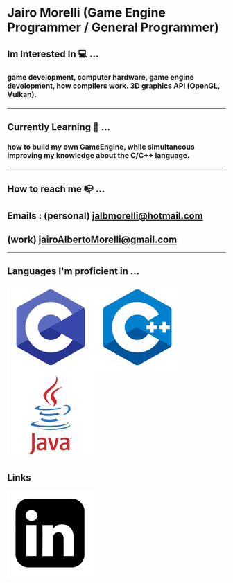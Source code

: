 # Jairo Morelli (Game Engine Programmer / General Programmer)
## Im Interested In :computer: ... 
<h3>game development, computer hardware, game engine development, how compilers work. 3D 
graphics API (OpenGL, Vulkan).<h3>

---
## Currently Learning :memo: ... 
<h3> how to build my own GameEngine, while simultaneous improving my knowledge about the C/C++ language. <h3>

---
## How to reach me :mailbox_with_no_mail: ... 
## Emails : (personal) jalbmorelli@hotmail.com 
## (work) jairoAlbertoMorelli@gmail.com 
---
## Languages I'm proficient in ... 

![ScreenshotOfCLogo](CLogo.png)![ScreenshotOFCPLUSPLUSLOGO](C++Logo.png)![ScreenShotOfJavaLogo](JavaLogo.png)

## Links 
[![ScreenshotOfLinkedInLogo](LinkedInLogo.png)](https://www.linkedin.com/in/jairo-morelli-b1018514b)


  
